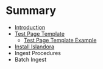 # Summary

* [Introduction](README.md)
* [Test Page Template](test_page_template.md)
   * [Test Page Template Example](test_page_template_example.md)
* [Install Islandora](install_islandora.md)
* Ingest Procedures
* Batch Ingest

